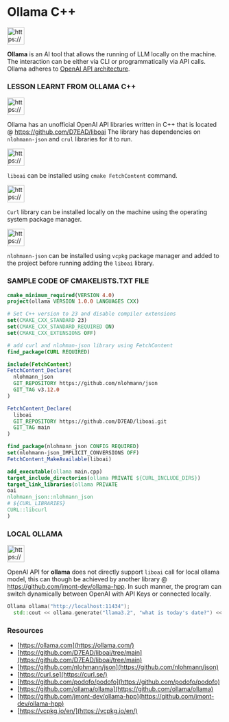 # Ollama C++

<aside>
<img src="https://www.notion.so/icons/info-alternate_blue.svg" alt="https://www.notion.so/icons/info-alternate_blue.svg" width="40px" />

**Ollama** is an AI tool that allows the running of LLM locally on the machine. The interaction can be either via CLI or programmatically via API calls. Ollama adheres to [OpenAI API architecture](https://platform.openai.com/docs/overview).

</aside>

### LESSON LEARNT FROM OLLAMA C++

<aside>
<img src="https://www.notion.so/icons/info-alternate_blue.svg" alt="https://www.notion.so/icons/info-alternate_blue.svg" width="40px" />

Ollama has an unofficial OpenAI API libraries written in C++ that is located @ https://github.com/D7EAD/liboai The library has dependencies on `nlohmann-json` and `crul` libraries for it to run.

</aside>

<aside>
<img src="https://www.notion.so/icons/info-alternate_lightgray.svg" alt="https://www.notion.so/icons/info-alternate_lightgray.svg" width="40px" />

`liboai` can be installed using `cmake FetchContent` command.

</aside>

<aside>
<img src="https://www.notion.so/icons/snippet_gray.svg" alt="https://www.notion.so/icons/snippet_gray.svg" width="40px" />

`Curl` library can be installed locally on the machine using the operating system package manager.

</aside>

<aside>
<img src="https://www.notion.so/icons/snippet_gray.svg" alt="https://www.notion.so/icons/snippet_gray.svg" width="40px" />

`nlohmann-json` can be installed using `vcpkg` package manager and added to the project before running adding the `liboai` library.

</aside>

### SAMPLE CODE OF CMAKELISTS.TXT FILE

```cmake
cmake_minimum_required(VERSION 4.0)
project(ollama VERSION 1.0.0 LANGUAGES CXX)

# Set C++ version to 23 and disable compiler extensions
set(CMAKE_CXX_STANDARD 23)
set(CMAKE_CXX_STANDARD_REQUIRED ON)
set(CMAKE_CXX_EXTENSIONS OFF)

# add curl and nlohman-json library using FetchContent
find_package(CURL REQUIRED)

include(FetchContent)
FetchContent_Declare(
  nlohmann_json
  GIT_REPOSITORY https://github.com/nlohmann/json
  GIT_TAG v3.12.0
)

FetchContent_Declare(
  liboai
  GIT_REPOSITORY https://github.com/D7EAD/liboai.git
  GIT_TAG main
)

find_package(nlohmann_json CONFIG REQUIRED)
set(nlohmann-json_IMPLICIT_CONVERSIONS OFF)
FetchContent_MakeAvailable(liboai)

add_executable(ollama main.cpp)
target_include_directories(ollama PRIVATE ${CURL_INCLUDE_DIRS})
target_link_libraries(ollama PRIVATE
oai
nlohmann_json::nlohmann_json
# ${CURL_LIBRARIES}
CURL::libcurl
)
```

### LOCAL OLLAMA

<aside>
<img src="https://www.notion.so/icons/info-alternate_lightgray.svg" alt="https://www.notion.so/icons/info-alternate_lightgray.svg" width="40px" />

OpenAI API for **ollama** does not directly support `liboai` call for local ollama model, this can though be achieved by another library @ https://github.com/jmont-dev/ollama-hpp. In such manner, the program can switch dynamically between OpenAI with API Keys or connected locally.

```cpp
Ollama ollama("http://localhost:11434");
  std::cout << ollama.generate("llama3.2", "what is today's date?") << std::endl;
```

</aside>

### Resources

- [https://ollama.com](https://ollama.com/)
- [https://github.com/D7EAD/liboai/tree/main](https://github.com/D7EAD/liboai/tree/main)
- [https://github.com/nlohmann/json](https://github.com/nlohmann/json)
- [https://curl.se](https://curl.se/)
- [https://github.com/podofo/podofo](https://github.com/podofo/podofo)
- [https://github.com/ollama/ollama](https://github.com/ollama/ollama)
- [https://github.com/jmont-dev/ollama-hpp](https://github.com/jmont-dev/ollama-hpp)
- [https://vcpkg.io/en/](https://vcpkg.io/en/)
